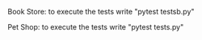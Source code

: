 Book Store: to execute the tests write "pytest testsb.py"

Pet Shop: to execute the tests write "pytest tests.py"
